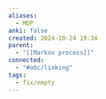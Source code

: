 ```yaml
---
aliases:
  - MDP
anki: false
created: 2024-10-24 19:34
parent:
  - "[[Markov process]]"
connected:
  - "#обс/linking"
tags:
  - fix/empty
---
```

